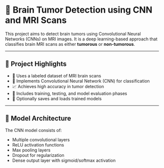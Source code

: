 # 🧠 Brain Tumor Detection using CNN and MRI Scans

This project aims to detect brain tumors using Convolutional Neural Networks (CNNs) on MRI images. It is a deep learning-based approach that classifies brain MRI scans as either **tumorous** or **non-tumorous**.

---

## 📌 Project Highlights

- 📂 Uses a labeled dataset of MRI brain scans
- 🤖 Implements Convolutional Neural Network (CNN) for classification
- 📈 Achieves high accuracy in tumor detection
- 🧪 Includes training, testing, and model evaluation phases
- 💾 Optionally saves and loads trained models

---

## 🧠 Model Architecture

The CNN model consists of:

- Multiple convolutional layers
- ReLU activation functions
- Max pooling layers
- Dropout for regularization
- Dense output layer with sigmoid/softmax activation
